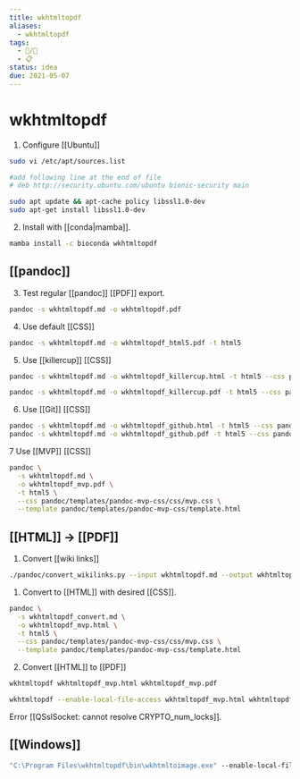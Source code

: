 ```yaml
---
title: wkhtmltopdf
aliases:
  - wkhtmltopdf
tags:
  - 📝/🌱
  - 📋
status: idea
due: 2021-05-07
---
```


# wkhtmltopdf

1. Configure [[Ubuntu]]
```bash
sudo vi /etc/apt/sources.list

#add following line at the end of file
# deb http://security.ubuntu.com/ubuntu bionic-security main

sudo apt update && apt-cache policy libssl1.0-dev
sudo apt-get install libssl1.0-dev
```

2. Install with [[conda|mamba]].
```bash
mamba install -c bioconda wkhtmltopdf
```

## [[pandoc]]

3. Test regular [[pandoc]] [[PDF]] export.
```bash
pandoc -s wkhtmltopdf.md -o wkhtmltopdf.pdf
```

4. Use default [[CSS]]
```bash
pandoc -s wkhtmltopdf.md -o wkhtmltopdf_html5.pdf -t html5
```

5. Use [[killercup]] [[CSS]]
```bash
pandoc -s wkhtmltopdf.md -o wkhtmltopdf_killercup.html -t html5 --css pandoc/templates/killercup/killercup.css

pandoc -s wkhtmltopdf.md -o wkhtmltopdf_killercup.pdf -t html5 --css pandoc/templates/killercup/killercup.css
```

6. Use [[Git]] [[CSS]]

```bash
pandoc -s wkhtmltopdf.md -o wkhtmltopdf_github.html -t html5 --css pandoc/templates/github/github.css
pandoc -s wkhtmltopdf.md -o wkhtmltopdf_github.pdf -t html5 --css pandoc/templates/github/github.css
```

7 Use [[MVP]] [[CSS]]

```bash
pandoc \
  -s wkhtmltopdf.md \
  -o wkhtmltopdf_mvp.pdf \
  -t html5 \
  --css pandoc/templates/pandoc-mvp-css/css/mvp.css \
  --template pandoc/templates/pandoc-mvp-css/template.html
```

## [[HTML]] -> [[PDF]]

1. Convert [[wiki links]]
```bash
./pandoc/convert_wikilinks.py --input wkhtmltopdf.md --output wkhtmltopdf_convert.md
```

1. Convert to [[HTML]] with desired [[CSS]].

```bash
pandoc \
  -s wkhtmltopdf_convert.md \
  -o wkhtmltopdf_mvp.html \
  -t html5 \
  --css pandoc/templates/pandoc-mvp-css/css/mvp.css \
  --template pandoc/templates/pandoc-mvp-css/template.html
```

2. Convert [[HTML]] to [[PDF]]

```bash
wkhtmltopdf wkhtmltopdf_mvp.html wkhtmltopdf_mvp.pdf

wkhtmltopdf --enable-local-file-access wkhtmltopdf_mvp.html wkhtmltopdf_mvp.pdf
```

Error [[QSslSocket: cannot resolve CRYPTO_num_locks]].

## [[Windows]]

```cmd
"C:\Program Files\wkhtmltopdf\bin\wkhtmltoimage.exe" --enable-local-file-access wkhtmltopdf_mvp.html wkhtmltopdf_mvp.pdf
```